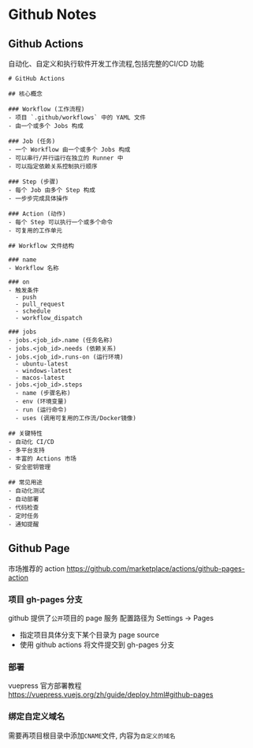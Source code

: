 # Github Notes

## Github Actions
自动化、自定义和执行软件开发工作流程,包括完整的CI/CD 功能


```markmap
# GitHub Actions

## 核心概念

### Workflow (工作流程)
- 项目 `.github/workflows` 中的 YAML 文件
- 由一个或多个 Jobs 构成

### Job (任务)
- 一个 Workflow 由一个或多个 Jobs 构成
- 可以串行/并行运行在独立的 Runner 中
- 可以指定依赖关系控制执行顺序

### Step (步骤)
- 每个 Job 由多个 Step 构成
- 一步步完成具体操作

### Action (动作)
- 每个 Step 可以执行一个或多个命令
- 可复用的工作单元

## Workflow 文件结构

### name
- Workflow 名称

### on
- 触发条件
  - push
  - pull_request
  - schedule
  - workflow_dispatch

### jobs
- jobs.<job_id>.name (任务名称)
- jobs.<job_id>.needs (依赖关系)
- jobs.<job_id>.runs-on (运行环境)
  - ubuntu-latest
  - windows-latest
  - macos-latest
- jobs.<job_id>.steps
  - name (步骤名称)
  - env (环境变量)
  - run (运行命令)
  - uses (调用可复用的工作流/Docker镜像)

## 关键特性
- 自动化 CI/CD
- 多平台支持
- 丰富的 Actions 市场
- 安全密钥管理

## 常见用途
- 自动化测试
- 自动部署
- 代码检查
- 定时任务
- 通知提醒

```





## Github Page

市场推荐的 action https://github.com/marketplace/actions/github-pages-action

### 项目 gh-pages 分支

github 提供了`公开`项目的 page 服务 配置路径为 Settings -> Pages

- 指定项目具体分支下某个目录为 page source
- 使用 github actions 将文件提交到 gh-pages 分支

### 部署

vuepress 官方部署教程 https://vuepress.vuejs.org/zh/guide/deploy.html#github-pages

### 绑定自定义域名

需要再项目根目录中添加`CNAME`文件, 内容为`自定义的域名`
